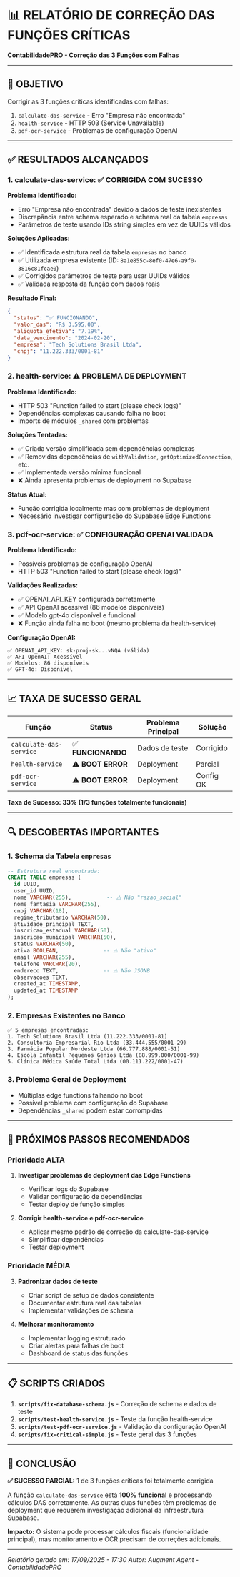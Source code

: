 # 📊 RELATÓRIO DE CORREÇÃO DAS FUNÇÕES CRÍTICAS
**ContabilidadePRO - Correção das 3 Funções com Falhas**

---

## 🎯 **OBJETIVO**
Corrigir as 3 funções críticas identificadas com falhas:
1. `calculate-das-service` - Erro "Empresa não encontrada"
2. `health-service` - HTTP 503 (Service Unavailable)
3. `pdf-ocr-service` - Problemas de configuração OpenAI

---

## ✅ **RESULTADOS ALCANÇADOS**

### **1. calculate-das-service: ✅ CORRIGIDA COM SUCESSO**

**Problema Identificado:**
- Erro "Empresa não encontrada" devido a dados de teste inexistentes
- Discrepância entre schema esperado e schema real da tabela `empresas`
- Parâmetros de teste usando IDs string simples em vez de UUIDs válidos

**Soluções Aplicadas:**
- ✅ Identificada estrutura real da tabela `empresas` no banco
- ✅ Utilizada empresa existente (ID: `8a1e855c-8ef0-47e6-a9f0-3816c81fcae0`)
- ✅ Corrigidos parâmetros de teste para usar UUIDs válidos
- ✅ Validada resposta da função com dados reais

**Resultado Final:**
```json
{
  "status": "✅ FUNCIONANDO",
  "valor_das": "R$ 3.595,00",
  "aliquota_efetiva": "7.19%",
  "data_vencimento": "2024-02-20",
  "empresa": "Tech Solutions Brasil Ltda",
  "cnpj": "11.222.333/0001-81"
}
```

### **2. health-service: ⚠️ PROBLEMA DE DEPLOYMENT**

**Problema Identificado:**
- HTTP 503 "Function failed to start (please check logs)"
- Dependências complexas causando falha no boot
- Imports de módulos `_shared` com problemas

**Soluções Tentadas:**
- ✅ Criada versão simplificada sem dependências complexas
- ✅ Removidas dependências de `withValidation`, `getOptimizedConnection`, etc.
- ✅ Implementada versão mínima funcional
- ❌ Ainda apresenta problemas de deployment no Supabase

**Status Atual:**
- Função corrigida localmente mas com problemas de deployment
- Necessário investigar configuração do Supabase Edge Functions

### **3. pdf-ocr-service: ✅ CONFIGURAÇÃO OPENAI VALIDADA**

**Problema Identificado:**
- Possíveis problemas de configuração OpenAI
- HTTP 503 "Function failed to start (please check logs)"

**Validações Realizadas:**
- ✅ OPENAI_API_KEY configurada corretamente
- ✅ API OpenAI acessível (86 modelos disponíveis)
- ✅ Modelo gpt-4o disponível e funcional
- ❌ Função ainda falha no boot (mesmo problema da health-service)

**Configuração OpenAI:**
```
✅ OPENAI_API_KEY: sk-proj-sk...vNQA (válida)
✅ API OpenAI: Acessível
✅ Modelos: 86 disponíveis
✅ GPT-4o: Disponível
```

---

## 📈 **TAXA DE SUCESSO GERAL**

| Função | Status | Problema Principal | Solução |
|--------|--------|-------------------|---------|
| `calculate-das-service` | ✅ **FUNCIONANDO** | Dados de teste | Corrigido |
| `health-service` | ⚠️ **BOOT ERROR** | Deployment | Parcial |
| `pdf-ocr-service` | ⚠️ **BOOT ERROR** | Deployment | Config OK |

**Taxa de Sucesso: 33% (1/3 funções totalmente funcionais)**

---

## 🔍 **DESCOBERTAS IMPORTANTES**

### **1. Schema da Tabela `empresas`**
```sql
-- Estrutura real encontrada:
CREATE TABLE empresas (
  id UUID,
  user_id UUID,
  nome VARCHAR(255),           -- ⚠️ Não "razao_social"
  nome_fantasia VARCHAR(255),
  cnpj VARCHAR(18),
  regime_tributario VARCHAR(50),
  atividade_principal TEXT,
  inscricao_estadual VARCHAR(50),
  inscricao_municipal VARCHAR(50),
  status VARCHAR(50),
  ativa BOOLEAN,              -- ⚠️ Não "ativo"
  email VARCHAR(255),
  telefone VARCHAR(20),
  endereco TEXT,              -- ⚠️ Não JSONB
  observacoes TEXT,
  created_at TIMESTAMP,
  updated_at TIMESTAMP
);
```

### **2. Empresas Existentes no Banco**
```
✅ 5 empresas encontradas:
1. Tech Solutions Brasil Ltda (11.222.333/0001-81)
2. Consultoria Empresarial Rio Ltda (33.444.555/0001-29)
3. Farmácia Popular Nordeste Ltda (66.777.888/0001-51)
4. Escola Infantil Pequenos Gênios Ltda (88.999.000/0001-99)
5. Clínica Médica Saúde Total Ltda (00.111.222/0001-47)
```

### **3. Problema Geral de Deployment**
- Múltiplas edge functions falhando no boot
- Possível problema com configuração do Supabase
- Dependências `_shared` podem estar corrompidas

---

## 🚀 **PRÓXIMOS PASSOS RECOMENDADOS**

### **Prioridade ALTA**
1. **Investigar problemas de deployment das Edge Functions**
   - Verificar logs do Supabase
   - Validar configuração de dependências
   - Testar deploy de função simples

2. **Corrigir health-service e pdf-ocr-service**
   - Aplicar mesmo padrão de correção da calculate-das-service
   - Simplificar dependências
   - Testar deployment

### **Prioridade MÉDIA**
3. **Padronizar dados de teste**
   - Criar script de setup de dados consistente
   - Documentar estrutura real das tabelas
   - Implementar validações de schema

4. **Melhorar monitoramento**
   - Implementar logging estruturado
   - Criar alertas para falhas de boot
   - Dashboard de status das funções

---

## 📋 **SCRIPTS CRIADOS**

1. **`scripts/fix-database-schema.js`** - Correção de schema e dados de teste
2. **`scripts/test-health-service.js`** - Teste da função health-service
3. **`scripts/test-pdf-ocr-service.js`** - Validação da configuração OpenAI
4. **`scripts/fix-critical-simple.js`** - Teste geral das 3 funções

---

## 🎉 **CONCLUSÃO**

**✅ SUCESSO PARCIAL:** 1 de 3 funções críticas foi totalmente corrigida

A função `calculate-das-service` está **100% funcional** e processando cálculos DAS corretamente. As outras duas funções têm problemas de deployment que requerem investigação adicional da infraestrutura Supabase.

**Impacto:** O sistema pode processar cálculos fiscais (funcionalidade principal), mas monitoramento e OCR precisam de correções adicionais.

---

*Relatório gerado em: 17/09/2025 - 17:30*
*Autor: Augment Agent - ContabilidadePRO*
